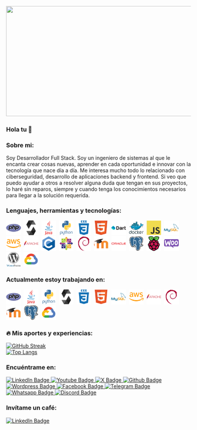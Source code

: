 <div align="center">
  <img src="https://media.giphy.com/media/dWesBcTLavkZuG35MI/giphy.gif" width="600" height="300"/>
</div>

### Hola tu 👋

<!--
**rrcyber/rrcyber** is a ✨ _special_ ✨ repository because its `README.md` (this file) appears on your GitHub profile.
-->

### Sobre mi: ###
Soy Desarrollador Full Stack. Soy un ingeniero de sistemas al que le encanta crear cosas nuevas, aprender en cada oportunidad e innovar con la tecnología que nace día a día. Me interesa mucho todo lo relacionado con ciberseguridad, desarrollo de aplicaciones backend y frontend. Si veo que puedo ayudar a otros a resolver alguna duda que tengan en sus proyectos, lo haré sin reparos, siempre y cuando tenga los conocimientos necesarios para llegar a la solución requerida.

### Lenguajes, herramientas y tecnologías: ###
<div>
  <img src="https://github.com/devicons/devicon/blob/master/icons/php/php-original.svg" title="PHP" alt="PHP" width="40" height="40"/>&nbsp;
  <img src="https://github.com/devicons/devicon/blob/master/icons/solidity/solidity-original.svg" title="Solidity" alt="Solidity" width="40" height="40"/>&nbsp;
  <img src="https://github.com/devicons/devicon/blob/master/icons/java/java-original-wordmark.svg" title="Java" alt="Java" width="40" height="40"/>&nbsp;
  <img src="https://github.com/devicons/devicon/blob/master/icons/python/python-original-wordmark.svg" title="Python" alt="Python" width="40" height="40"/>&nbsp;
  <img src="https://github.com/devicons/devicon/blob/master/icons/css3/css3-plain-wordmark.svg"  title="CSS3" alt="CSS" width="40" height="40"/>&nbsp;
  <img src="https://github.com/devicons/devicon/blob/master/icons/html5/html5-original.svg" title="HTML5" alt="HTML5" width="40" height="40"/>&nbsp;
  <img src="https://github.com/devicons/devicon/blob/master/icons/dart/dart-original-wordmark.svg"  title="CSS3" alt="CSS3" width="40" height="40"/>&nbsp;
  <img src="https://github.com/devicons/devicon/blob/master/icons/docker/docker-original-wordmark.svg" title="Docker" alt="Docker" width="40" height="40"/>&nbsp;
  <img src="https://github.com/devicons/devicon/blob/master/icons/javascript/javascript-original.svg" title="JavaScript" alt="JavaScript" width="40" height="40"/>&nbsp;
  <img src="https://github.com/devicons/devicon/blob/master/icons/mysql/mysql-original-wordmark.svg" title="MySQL"  alt="MySQL" width="40" height="40"/>&nbsp;
  <img src="https://github.com/devicons/devicon/blob/master/icons/amazonwebservices/amazonwebservices-plain-wordmark.svg" title="AWS" alt="AWS" width="40" height="40"/>&nbsp;
  <img src="https://github.com/devicons/devicon/blob/master/icons/apache/apache-original-wordmark.svg" title="Apache" alt="Apache" width="40" height="40"/>&nbsp;
  <img src="https://github.com/devicons/devicon/blob/master/icons/c/c-original.svg" title="C" alt="C" width="40" height="40"/>&nbsp;
  <img src="https://github.com/devicons/devicon/blob/master/icons/centos/centos-original.svg" title="Centos" alt="Centos" width="40" height="40"/>&nbsp;
  <img src="https://github.com/devicons/devicon/blob/master/icons/debian/debian-original.svg" title="Debian" alt="Debian" width="40" height="40"/>&nbsp;
  <img src="https://github.com/devicons/devicon/blob/master/icons/moodle/moodle-original.svg" title="Moodle" alt="Moodle" width="40" height="40"/>&nbsp;
  <img src="https://github.com/devicons/devicon/blob/master/icons/oracle/oracle-original.svg" title="Oracle" alt="Oracle" width="40" height="40"/>&nbsp;
  <img src="https://github.com/devicons/devicon/blob/master/icons/postgresql/postgresql-original.svg" title="Postgresql" alt="Postgresql" width="40" height="40"/>&nbsp;
  <img src="https://github.com/devicons/devicon/blob/master/icons/raspberrypi/raspberrypi-original.svg" title="Raspberrypi" alt="Raspberrypi" width="40" height="40"/>&nbsp;
  <img src="https://github.com/devicons/devicon/blob/master/icons/woocommerce/woocommerce-original.svg" title="Woocommerce" alt="Woocommerce" width="40" height="40"/>&nbsp;
  <img src="https://github.com/devicons/devicon/blob/master/icons/wordpress/wordpress-original.svg" title="Wordpress" alt="Wordpress" width="40" height="40"/>&nbsp;
  <img src="https://github.com/devicons/devicon/blob/master/icons/googlecloud/googlecloud-original.svg" title="Googlecloud" alt="Googlecloud" width="40" height="40"/>&nbsp;
</div>

### Actualmente estoy trabajando en: ###
<div>
  <img src="https://github.com/devicons/devicon/blob/master/icons/php/php-original.svg" title="PHP" alt="PHP" width="40" height="40"/>&nbsp;
  <img src="https://github.com/devicons/devicon/blob/master/icons/java/java-original-wordmark.svg" title="Java" alt="Java" width="40" height="40"/>&nbsp;
  <img src="https://github.com/devicons/devicon/blob/master/icons/python/python-original-wordmark.svg" title="Python" alt="Python" width="40" height="40"/>&nbsp;
  <img src="https://github.com/devicons/devicon/blob/master/icons/solidity/solidity-original.svg" title="Solidity" alt="Solidity" width="40" height="40"/>&nbsp;
  <img src="https://github.com/devicons/devicon/blob/master/icons/css3/css3-plain-wordmark.svg"  title="CSS3" alt="CSS" width="40" height="40"/>&nbsp;
  <img src="https://github.com/devicons/devicon/blob/master/icons/html5/html5-original.svg" title="HTML5" alt="HTML5" width="40" height="40"/>&nbsp;
  <img src="https://github.com/devicons/devicon/blob/master/icons/mysql/mysql-original-wordmark.svg" title="MySQL"  alt="MySQL" width="40" height="40"/>&nbsp;
  <img src="https://github.com/devicons/devicon/blob/master/icons/amazonwebservices/amazonwebservices-plain-wordmark.svg" title="AWS" alt="AWS" width="40" height="40"/>&nbsp;
  <img src="https://github.com/devicons/devicon/blob/master/icons/apache/apache-original-wordmark.svg" title="Apache" alt="Apache" width="40" height="40"/>&nbsp;
  <img src="https://github.com/devicons/devicon/blob/master/icons/debian/debian-original.svg" title="Debian" alt="Debian" width="40" height="40"/>&nbsp;
  <img src="https://github.com/devicons/devicon/blob/master/icons/moodle/moodle-original.svg" title="Moodle" alt="Moodle" width="40" height="40"/>&nbsp;
  <img src="https://github.com/devicons/devicon/blob/master/icons/postgresql/postgresql-original.svg" title="Postgresql" alt="Postgresql" width="40" height="40"/>&nbsp;
  <img src="https://github.com/devicons/devicon/blob/master/icons/googlecloud/googlecloud-original.svg" title="Googlecloud" alt="Googlecloud" width="40" height="40"/>&nbsp;
</div>

### :fire: Mis aportes y experiencias:
[![GitHub Streak](https://streak-stats.demolab.com?user=rr-n4p5t3r&theme=merko&locale=es&date_format=j%20M%5B%20Y%5D)](https://streak-stats.demolab.com?user=rr-n4p5t3r&theme=merko&locale=es&date_format=j%20M%5B%20Y%5D) <br> [![Top Langs](https://github-readme-stats.vercel.app/api/top-langs/?username=rr-n4p5t3r&layout=pie)](https://github.com/anuraghazra/github-readme-stats)

### Encuéntrame en: ###
<div id="badges">
  <a href="https://www.linkedin.com/in/ricardo-rosero-533a8110/" target="_blank">
    <img src="https://img.shields.io/badge/LinkedIn-blue?style=for-the-badge&logo=linkedin&logoColor=white" alt="LinkedIn Badge"/>
  </a> <a href="https://www.youtube.com/channel/UCoHjxcF34Pw27htfdViM0Cg" target="_blank">
    <img src="https://img.shields.io/badge/YouTube-red?style=for-the-badge&logo=youtube&logoColor=white" alt="Youtube Badge"/>
  </a> <a href="https://x.com/rrosero2000" target="_blank">
    <img src="https://img.shields.io/badge/x-black?style=for-the-badge&logo=x&logoColor=white" alt="X Badge"/>
  </a> <a href="https://github.com/rr-n4p5t3r" target="_blank">
    <img src="https://img.shields.io/badge/github-gray?style=for-the-badge&logo=github&logoColor=white" alt="Github Badge"/>
  </a> <a href="https://elblogden4p5t3r.us.tempcloudsite.com/" target="_blank">
    <img src="https://img.shields.io/badge/wordpress-black?style=for-the-badge&logo=wordpress&logoColor=white" alt="Wordpress Badge"/>
  </a> <a href="https://www.facebook.com/elblogden4p5t3r" target="_blank">
    <img src="https://img.shields.io/badge/facebook-blue?style=for-the-badge&logo=facebook&logoColor=white" alt="Facebook Badge"/>
  </a> <a href="https://t.me/elblogden4p5t3r" target="_blank">
    <img src="https://img.shields.io/badge/telegram-blue?style=for-the-badge&logo=telegram&logoColor=white" alt="Telegram Badge"/>
  </a> <a href="https://api.whatsapp.com/send?phone=573017285406" target="_blank">
    <img src="https://img.shields.io/badge/whatsapp-green?style=for-the-badge&logo=whatsapp&logoColor=white" alt="Whatsapp Badge"/>
  </a> </a> <a href="https://discord.gg/CX3CJTetkC" target="_blank">
    <img src="https://img.shields.io/badge/discord-black?style=for-the-badge&logo=discord&logoColor=white" alt="Discord Badge"/>
  </a>  
</div>

### Invítame un café: ###
<div id="badges">
  <a href="https://www.buymeacoffee.com/elblogden4p5t3r" target="_blank">
    <img src="https://img.shields.io/badge/buymeacoffee-yellow?style=for-the-badge&logo=buymeacoffee&logoColor=white" alt="LinkedIn Badge"/>
  </a>
</div>

